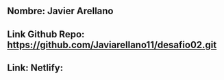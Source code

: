 ## Nombre: Javier Arellano
## Link Github Repo: https://github.com/Javiarellano11/desafio02.git
## Link: Netlify: 
